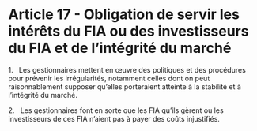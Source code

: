# Article 17 - Obligation de servir les intérêts du FIA ou des investisseurs du FIA et de l’intégrité du marché


1.   Les gestionnaires mettent en œuvre des politiques et des procédures pour prévenir les irrégularités, notamment celles dont on peut raisonnablement supposer qu’elles porteraient atteinte à la stabilité et à l’intégrité du marché.

2.   Les gestionnaires font en sorte que les FIA qu’ils gèrent ou les investisseurs de ces FIA n’aient pas à payer des coûts injustifiés.
